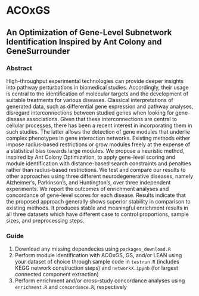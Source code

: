 # ACOxGS

## An Optimization of Gene-Level Subnetwork Identification Inspired by Ant Colony and GeneSurrounder

### Abstract
High-throughput experimental technologies can provide deeper insights into pathway perturbations in biomedical studies. Accordingly, their usage is central to the identification of molecular targets and the development of suitable treatments for various diseases. Classical interpretations of generated data, such as differential gene expression and pathway analyses, disregard interconnections between studied genes when looking for gene-disease associations. Given that these interconnections are central to cellular processes, there has been a recent interest in incorporating them in such studies. The latter allows the detection of gene modules that underlie complex phenotypes in gene interaction networks. Existing methods either impose radius-based restrictions or grow modules freely at the expense of a statistical bias towards large modules. We propose a heuristic method, inspired by Ant Colony Optimization, to apply gene-level scoring and module identification with distance-based search constraints and penalties rather than radius-based restrictions. We test and compare our results to other approaches using three different neurodegenerative diseases, namely Alzheimer’s, Parkinson’s, and Huntington’s, over three independent experiments. We report the outcomes of enrichment analyses and concordance of gene-level scores for each disease. Results indicate that the proposed approach generally shows superior stability in comparison to existing methods. It produces stable and meaningful enrichment results in all three datasets which have different case to control proportions, sample sizes, and preprocessing steps. 

### Guide
1. Download any missing dependecies using `packages_download.R`
2. Perform module identification with ACOxGS, GS, and/or LEAN using your dataset of choice through sample code in `testrun.R` (includes KEGG network construction steps) and `networkX.ipynb` (for largest connected component extraction)
3. Perform enrichment and/or cross-study concordance analyses using `enrichment.R` and `concordance.R`, respectively
